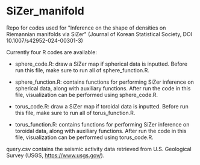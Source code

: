 # SiZer_manifold

Repo for codes used for "Inference on the shape of densities on Riemannian manifolds via SiZer" (Journal of Korean Statistical Society, DOI 10.1007/s42952-024-00301-3)  

Currently four R codes are available:

 - sphere_code.R: draw a SiZer map if spherical data is inputted. Before run this file, make sure to run all of sphere_function.R.

 - sphere_function.R: contains functions for performing SiZer inference on spherical data, along with auxiliary functions. After run the code in this file, visualization can be performed using sphere_code.R.

 - torus_code.R: draw a SiZer map if toroidal data is inputted. Before run this file, make sure to run all of torus_function.R.

 - torus_function.R: contains functions for performing SiZer inference on toroidal data, along with auxiliary functions. After run the code in this file, visualization can be performed using torus_code.R.

query.csv contains the seismic activity data retrieved from U.S. Geological Survey (USGS, https://www.usgs.gov/).
